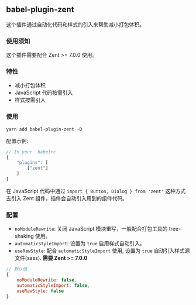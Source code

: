 ## babel-plugin-zent

这个插件通过自动化代码和样式的引入来帮助减小打包体积。

### 使用须知

这个插件需要配合 Zent >= 7.0.0 使用。

### 特性

- 减小打包体积
- JavaScript 代码按需引入
- 样式按需引入

### 使用

`yarn add babel-plugin-zent -D`

配置示例:

```js
// In your .babelrc
{
	"plugins": [
		["zent"]
	]
}
```

在 JavaScript 代码中通过 `import { Button, Dialog } from 'zent'` 这种方式去引入 Zent 组件，插件会自动引入用到的组件代码。

### 配置

- `noModuleRewrite`: 关闭 JavaScript 模块重写，一般配合打包工具的 tree-shaking 使用。
- `automaticStyleImport`: 设置为 `true` 启用样式自动引入。
- `useRawStyle`: 配合 `automaticStyleImport` 使用, 设置为 `true` 自动引入样式源文件(sass). **需要 Zent >= 7.0.0**

```js
// 默认值
{
	noModuleRewrite: false,
	automaticStyleImport: false,
	useRawStyle: false
}
```
